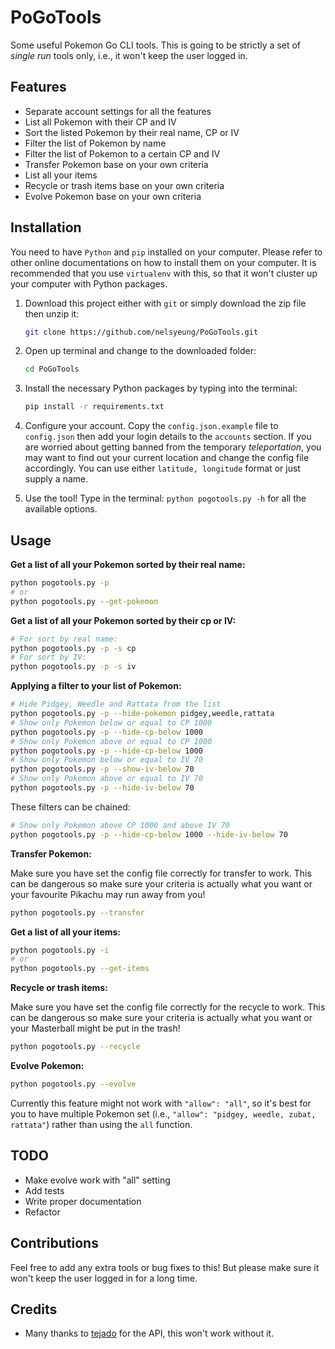 # PoGoTools

Some useful Pokemon Go CLI tools. This is going to be strictly a set of *single run* tools only,
i.e., it won't keep the user logged in.

## Features
- Separate account settings for all the features
- List all Pokemon with their CP and IV
- Sort the listed Pokemon by their real name, CP or IV
- Filter the list of Pokemon by name
- Filter the list of Pokemon to a certain CP and IV
- Transfer Pokemon base on your own criteria
- List all your items
- Recycle or trash items base on your own criteria
- Evolve Pokemon base on your own criteria

## Installation
You need to have `Python` and `pip` installed on your computer. Please refer to other online
documentations on how to install them on your computer. It is recommended that you use `virtualenv`
with this, so that it won't cluster up your computer with Python packages.

1. Download this project either with `git` or simply download the zip file then unzip it:
	```sh
	git clone https://github.com/nelsyeung/PoGoTools.git
	```

2. Open up terminal and change to the downloaded folder:
	```sh
	cd PoGoTools
	```

3. Install the necessary Python packages by typing into the terminal:
	```sh
	pip install -r requirements.txt
	```

4. Configure your account. Copy the `config.json.example` file to `config.json` then add your
   login details to the `accounts` section. If you are worried about getting banned from the
   temporary *teleportation*, you may want to find out your current location and change the config
   file accordingly. You can use either `latitude, longitude` format or just supply a name.

5. Use the tool! Type in the terminal: `python pogotools.py -h` for all the available options.

## Usage
**Get a list of all your Pokemon sorted by their real name:**
```sh
python pogotools.py -p
# or
python pogotools.py --get-pokemon
```

**Get a list of all your Pokemon sorted by their cp or IV:**
```sh
# For sort by real name:
python pogotools.py -p -s cp
# For sort by IV:
python pogotools.py -p -s iv
```

**Applying a filter to your list of Pokemon:**
```sh
# Hide Pidgey, Weedle and Rattata from the list
python pogotools.py -p --hide-pokemon pidgey,weedle,rattata
# Show only Pokemon below or equal to CP 1000
python pogotools.py -p --hide-cp-below 1000
# Show only Pokemon above or equal to CP 1000
python pogotools.py -p --hide-cp-below 1000
# Show only Pokemon below or equal to IV 70
python pogotools.py -p --show-iv-below 70
# Show only Pokemon above or equal to IV 70
python pogotools.py -p --hide-iv-below 70
```

These filters can be chained:
```sh
# Show only Pokemon above CP 1000 and above IV 70
python pogotools.py -p --hide-cp-below 1000 --hide-iv-below 70
```

**Transfer Pokemon:**

Make sure you have set the config file correctly for transfer to work.
This can be dangerous so make sure your criteria is actually what you want or your favourite Pikachu
may run away from you!
```sh
python pogotools.py --transfer
```

**Get a list of all your items:**
```sh
python pogotools.py -i
# or
python pogotools.py --get-items
```

**Recycle or trash items:**

Make sure you have set the config file correctly for the recycle to work.
This can be dangerous so make sure your criteria is actually what you want or your Masterball might
be put in the trash!
```sh
python pogotools.py --recycle
```

**Evolve Pokemon:**
```sh
python pogotools.py --evolve
```
Currently this feature might not work with `"allow": "all"`, so it's best for you to have multiple
Pokemon set (i.e., `"allow": "pidgey, weedle, zubat, rattata"`) rather than using the `all`
function.

## TODO
- Make evolve work with "all" setting
- Add tests
- Write proper documentation
- Refactor

## Contributions
Feel free to add any extra tools or bug fixes to this! But please make sure it won't keep the user
logged in for a long time.

## Credits
- Many thanks to [tejado](https://github.com/tejado) for the API, this won't work without it.
